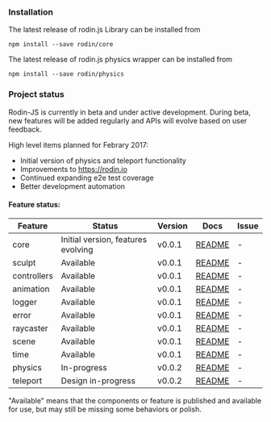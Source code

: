 ### Installation

The latest release of rodin.js Library can be installed from

`npm install --save rodin/core`

The latest release of rodin.js physics wrapper can be installed from

`npm install --save rodin/physics`


### Project status
Rodin-JS is currently in beta and under active development.
During beta, new features will be added regularly and APIs will evolve based on user feedback.

High level items planned for Febrary 2017:
* Initial version of physics and teleport functionality
* Improvements to https://rodin.io
* Continued expanding e2e test coverage
* Better development automation


#### Feature status:

| Feature          | Status                              |Version   | Docs         | Issue          |
|------------------|-------------------------------------|----------|--------------|----------------|
| core             |  Initial version, features evolving |   v0.0.1 | [README][0]  |              - |
| sculpt           |                           Available |   v0.0.1 | [README][0]  |              - |
| controllers      |                           Available |   v0.0.1 | [README][0]  |              - |
| animation        |                           Available |   v0.0.1 | [README][0]  |              - |
| logger           |                           Available |   v0.0.1 | [README][0]  |              - |
| error            |                           Available |   v0.0.1 | [README][0]  |              - |
| raycaster        |                           Available |   v0.0.1 | [README][0]  |              - |
| scene            |                           Available |   v0.0.1 | [README][0]  |              - |
| time             |                           Available |   v0.0.1 | [README][0]  |              - |
| physics          |                         In-progress |   v0.0.2 | [README][0]  |              - |
| teleport         |                  Design in-progress |   v0.0.2 | [README][0]  |              - |


[0]: https://docs.rodin.space


"Available" means that the components or feature is published and available for use, but may still
be missing some behaviors or polish.